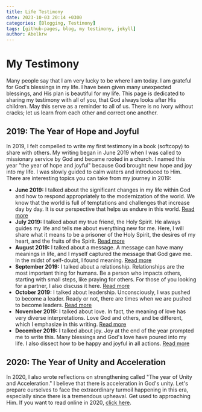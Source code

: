 ```yaml
---
title: Life Testimony
date: 2023-10-03 20:14 +0300
categories: [Blogging, Testimony]
tags: [github-pages, blog, my testimony, jekyll]
author: Abelkrw
---
```


# My Testimony

Many people say that I am very lucky to be where I am today. I am grateful for God's blessings in my life. I have been given many unexpected blessings, and His plan is beautiful for my life. This page is dedicated to sharing my testimony with all of you, that God always looks after His children. May this serve as a reminder to all of us. There is no ivory without cracks; let us learn from each other and correct one another.

## 2019: The Year of Hope and Joyful

In 2019, I felt compelled to write my first testimony in a book (softcopy) to share with others. My writing began in June 2019 when I was called to missionary service by God and became rooted in a church. I named this year "the year of hope and joyful" because God brought new hope and joy into my life. I was slowly guided to calm waters and introduced to Him. There are interesting topics you can take from my journey in 2019:

- **June 2019:** I talked about the significant changes in my life within God and how to respond appropriately to the modernization of the world. We know that the world is full of temptations and challenges that increase day by day. It is our perspective that helps us endure in this world. [Read more](https://drive.google.com/drive/folders/1gUYP2jxHHhJsQ-DKLArOkJsQqYY4hvW7)
- **July 2019:** I talked about my true friend, the Holy Spirit. He always guides my life and tells me about everything new for me. Here, I will share what it means to be a prisoner of the Holy Spirit, the desires of my heart, and the fruits of the Spirit. [Read more](https://drive.google.com/drive/folders/18RgY5o2pRlZEEnzdCCaE06nOqdDoAYmc)
- **August 2019:** I talked about a message. A message can have many meanings in life, and I myself captured the message that God gave me. In the midst of self-doubt, I found meaning. [Read more](https://drive.google.com/drive/folders/1RACHIFzLPoxhIy4_s4vxyC-U9T7nZPNp)
- **September 2019:** I talked about a relationship. Relationships are the most important thing for humans. Be a person who impacts others, starting with small steps, like praying for others. For those of you looking for a partner, I also discuss it here. [Read more](https://drive.google.com/drive/folders/1_vywQHGEAn5G0Tt4bZB5x4oAozmSde4i)
- **October 2019:** I talked about leadership. Unconsciously, I was pushed to become a leader. Ready or not, there are times when we are pushed to become leaders. [Read more](https://drive.google.com/drive/folders/1mByGfnIFn7eh9Og6QVl7Cc3f48qyxSjF)
- **November 2019:** I talked about love. In fact, the meaning of love has very diverse interpretations. Love God and others, and be different, which I emphasize in this writing. [Read more](https://drive.google.com/drive/folders/1VX4KR2fd5I3kCqc5nn6vPBZ5_fnpJqy_)
- **December 2019:** I talked about joy. Joy at the end of the year prompted me to write this. Many blessings and God's love have poured into my life. I also dissect how to be happy and joyful in all actions. [Read more](https://drive.google.com/drive/folders/1W4Cgjtz_WrWoQ6AS1Wzah2BjOv892I_w)

## 2020: The Year of Unity and Acceleration

In 2020, I also wrote reflections on strengthening called "The year of Unity and Acceleration." I believe that there is acceleration in God's unity. Let's prepare ourselves to face the extraordinary turmoil happening in this era, especially since there is a tremendous upheaval. Get used to approaching Him. If you want to read online in 2020, [click here](https://drive.google.com/drive/u/1/folders/1yuOifuRhrvppEhBDcfNTlrCg7n80lwS0).


